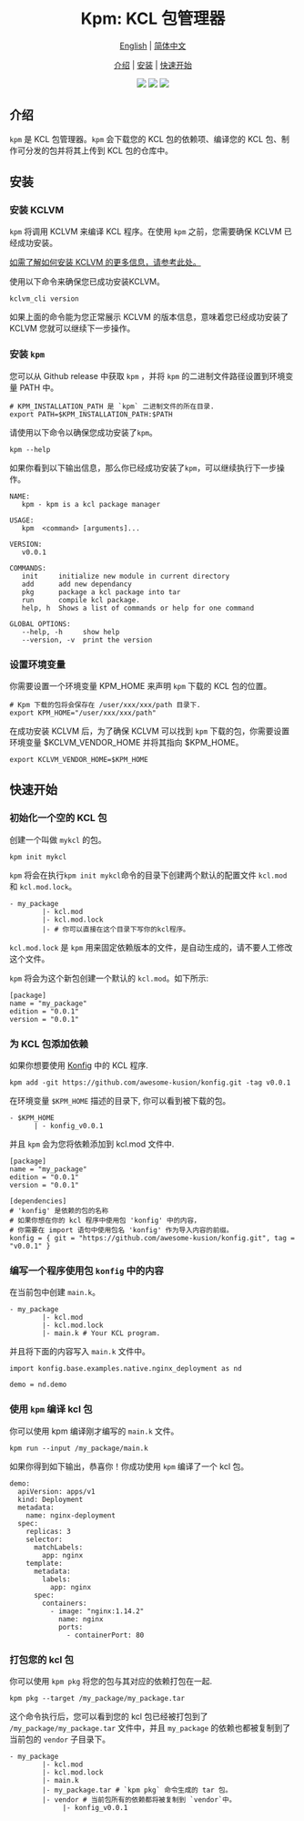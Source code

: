 <h1 align="center">Kpm: KCL 包管理器</h1>

<p align="center">
<a href="./README.md">English</a> | <a href="./README-zh.md">简体中文</a>
</p>
<p align="center">
<a href="#introduction">介绍</a> | <a href="#installation">安装</a> | <a href="#quick-start">快速开始</a>
</p>

<p align="center">
<img src="https://coveralls.io/repos/github/KusionStack/kpm/badge.svg">
<img src="https://img.shields.io/badge/license-Apache--2.0-green">
<img src="https://img.shields.io/badge/PRs-welcome-brightgreen">
</p>

## 介绍

`kpm` 是 KCL 包管理器。`kpm` 会下载您的 KCL 包的依赖项、编译您的 KCL 包、制作可分发的包并将其上传到 KCL 包的仓库中。

## 安装

### 安装 KCLVM

`kpm` 将调用 KCLVM 来编译 KCL 程序。在使用 `kpm` 之前，您需要确保 KCLVM 已经成功安装。

[如需了解如何安装 KCLVM 的更多信息，请参考此处。](https://kcl-lang.io/docs/user_docs/getting-started/install)

使用以下命令来确保您已成功安装KCLVM。

```shell
kclvm_cli version
```

如果上面的命令能为您正常展示 KCLVM 的版本信息，意味着您已经成功安装了 KCLVM 您就可以继续下一步操作。

### 安装 `kpm`

您可以从 Github release 中获取 `kpm` ，并将 `kpm` 的二进制文件路径设置到环境变量 PATH 中。

```shell
# KPM_INSTALLATION_PATH 是 `kpm` 二进制文件的所在目录.
export PATH=$KPM_INSTALLATION_PATH:$PATH  
```

请使用以下命令以确保您成功安装了`kpm`。

```shell
kpm --help
```

如果你看到以下输出信息，那么你已经成功安装了`kpm`，可以继续执行下一步操作。

```shell
NAME:
   kpm - kpm is a kcl package manager

USAGE:
   kpm  <command> [arguments]...

VERSION:
   v0.0.1

COMMANDS:
   init     initialize new module in current directory
   add      add new dependancy
   pkg      package a kcl package into tar
   run      compile kcl package.
   help, h  Shows a list of commands or help for one command

GLOBAL OPTIONS:
   --help, -h     show help
   --version, -v  print the version
```

### 设置环境变量

你需要设置一个环境变量 KPM_HOME 来声明 `kpm` 下载的 KCL 包的位置。

```shell
# Kpm 下载的包将会保存在 /user/xxx/xxx/path 目录下. 
export KPM_HOME="/user/xxx/xxx/path" 
```

在成功安装 KCLVM 后，为了确保 KCLVM 可以找到 `kpm` 下载的包，你需要设置环境变量 $KCLVM_VENDOR_HOME 并将其指向 $KPM_HOME。

```shell
export KCLVM_VENDOR_HOME=$KPM_HOME
```

## 快速开始

### 初始化一个空的 KCL 包

创建一个叫做 `mykcl` 的包。

```shell
kpm init mykcl
```

`kpm` 将会在执行`kpm init mykcl`命令的目录下创建两个默认的配置文件 `kcl.mod` 和 `kcl.mod.lock`。

```shell
- my_package
        |- kcl.mod
        |- kcl.mod.lock
        |- # 你可以直接在这个目录下写你的kcl程序。
```

`kcl.mod.lock` 是 `kpm` 用来固定依赖版本的文件，是自动生成的，请不要人工修改这个文件。

`kpm` 将会为这个新包创建一个默认的 `kcl.mod`。如下所示:

```shell
[package]
name = "my_package"
edition = "0.0.1"
version = "0.0.1"
```

### 为 KCL 包添加依赖

如果你想要使用 [Konfig](https://github.com/awesome-kusion/konfig.git) 中的 KCL 程序.

```shell
kpm add -git https://github.com/awesome-kusion/konfig.git -tag v0.0.1
```

在环境变量 `$KPM_HOME` 描述的目录下, 你可以看到被下载的包。

```shell
- $KPM_HOME
      | - konfig_v0.0.1
```

并且 `kpm` 会为您将依赖添加到 kcl.mod 文件中.

```shell
[package]
name = "my_package"
edition = "0.0.1"
version = "0.0.1"

[dependencies]
# 'konfig' 是依赖的包的名称
# 如果你想在你的 kcl 程序中使用包 'konfig' 中的内容，
# 你需要在 import 语句中使用包名 'konfig' 作为导入内容的前缀。
konfig = { git = "https://github.com/awesome-kusion/konfig.git", tag = "v0.0.1" }
```

### 编写一个程序使用包 `konfig` 中的内容

在当前包中创建 `main.k`。

```shell
- my_package
        |- kcl.mod
        |- kcl.mod.lock
        |- main.k # Your KCL program.
```

并且将下面的内容写入 `main.k` 文件中。

```kcl
import konfig.base.examples.native.nginx_deployment as nd

demo = nd.demo
```

### 使用 `kpm` 编译 kcl 包

你可以使用 kpm 编译刚才编写的 `main.k` 文件。

```shell
kpm run --input /my_package/main.k
```

如果你得到如下输出，恭喜你！你成功使用 `kpm` 编译了一个 kcl 包。

```shell
demo:
  apiVersion: apps/v1
  kind: Deployment
  metadata:
    name: nginx-deployment
  spec:
    replicas: 3
    selector:
      matchLabels:
        app: nginx
    template:
      metadata:
        labels:
          app: nginx
      spec:
        containers:
          - image: "nginx:1.14.2"
            name: nginx
            ports:
              - containerPort: 80
```

### 打包您的 kcl 包

你可以使用 `kpm pkg` 将您的包与其对应的依赖打包在一起.

```shell
kpm pkg --target /my_package/my_package.tar
```

这个命令执行后，您可以看到您的 kcl 包已经被打包到了 `/my_package/my_package.tar` 文件中，并且 `my_package` 的依赖也都被复制到了当前包的 `vendor` 子目录下。

```shell
- my_package
        |- kcl.mod
        |- kcl.mod.lock
        |- main.k
        |- my_package.tar # `kpm pkg` 命令生成的 tar 包。
        |- vendor # 当前包所有的依赖都将被复制到 `vendor`中。 
             |- konfig_v0.0.1
```
